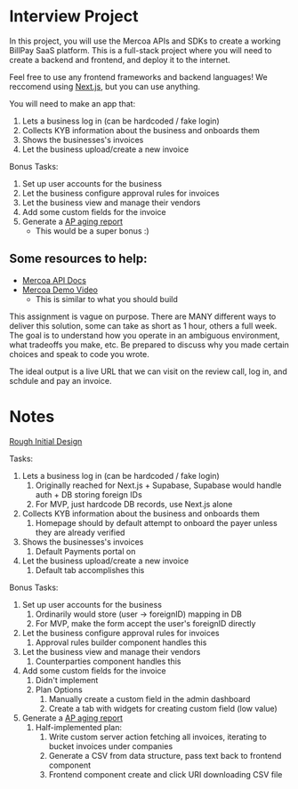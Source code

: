 # Interview Project

In this project, you will use the Mercoa APIs and SDKs to create a working BillPay SaaS platform. This is a full-stack project where you will need to create a backend and frontend, and deploy it to the internet.

Feel free to use any frontend frameworks and backend languages! We reccomend using [Next.js](https://nextjs.org), but you can use anything.

You will need to make an app that:

1) Lets a business log in (can be hardcoded / fake login)
1) Collects KYB information about the business and onboards them
1) Shows the businesses's invoices
1) Let the business upload/create a new invoice

Bonus Tasks:

1) Set up user accounts for the business
1) Let the business configure approval rules for invoices
1) Let the business view and manage their vendors
1) Add some custom fields for the invoice
1) Generate a [AP aging report](https://cfoshare.org/blog/accounts-payable-aging-report-what-is-it/)
   - This would be a super bonus :)

## Some resources to help:

- [Mercoa API Docs](https://docs.mercoa.com)
- [Mercoa Demo Video](https://www.loom.com/share/f213e8cf81494746876694bba32e888b)
  - This is similar to what you should build


This assignment is vague on purpose. There are MANY different ways to deliver this solution, some can take as short as 1 hour, others a full week. The goal is to understand how you operate in an ambiguous environment, what tradeoffs you make, etc. Be prepared to discuss why you made certain choices and speak to code you wrote.

The ideal output is a live URL that we can visit on the review call, log in, and schdule and pay an invoice.

# Notes

[Rough Initial Design](https://lucid.app/lucidchart/4376ad73-89d6-4e55-9b4b-7eae811bec78/edit?page=0_0&invitationId=inv_0d5609fd-3dcf-4b23-925a-5fae8449e7b9#)

Tasks:

1) Lets a business log in (can be hardcoded / fake login)
   1) Originally reached for Next.js + Supabase, Supabase would handle auth + DB storing foreign IDs
   2) For MVP, just hardcode DB records, use Next.js alone
2) Collects KYB information about the business and onboards them
   1) Homepage should by default attempt to onboard the payer unless they are already verified
3) Shows the businesses's invoices
   1) Default Payments portal on 
4) Let the business upload/create a new invoice
   1) Default tab accomplishes this

Bonus Tasks:

1) Set up user accounts for the business
   1) Ordinarily would store (user -> foreignID) mapping in DB
   2) For MVP, make the form accept the user's foreignID directly
2) Let the business configure approval rules for invoices
   1) Approval rules builder component handles this
3) Let the business view and manage their vendors
   1) Counterparties component handles this
4) Add some custom fields for the invoice
   1) Didn't implement
   2) Plan Options
      1) Manually create a custom field in the admin dashboard
      2) Create a tab with widgets for creating custom field (low value)
5) Generate a [AP aging report](https://cfoshare.org/blog/accounts-payable-aging-report-what-is-it/)
   1) Half-implemented plan:
      1) Write custom server action fetching all invoices, iterating to bucket invoices under companies
      2) Generate a CSV from data structure, pass text back to frontend component
      3) Frontend component create and click URI downloading CSV file
